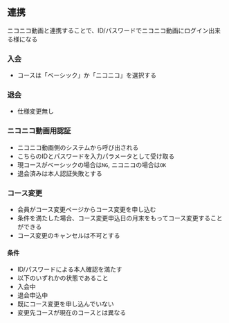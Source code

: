 ## 連携
ニコニコ動画と連携することで、ID/パスワードでニコニコ動画にログイン出来る様になる

### 入会
+ コースは「ベーシック」か「ニコニコ」を選択する

### 退会
+ 仕様変更無し

### ニコニコ動画用認証
+ ニコニコ動画側のシステムから呼び出される
+ こちらのIDとパスワードを入力パラメータとして受け取る
+ 現コースがベーシックの場合は`NG`, ニコニコの場合は`OK`
+ 退会済みは本人認証失敗とする

### コース変更 
+ 会員がコース変更ページからコース変更を申し込む
+ 条件を満たした場合、コース変更申込日の月末をもってコース変更することができる
+ コース変更のキャンセルは不可とする

#### 条件
+ ID/パスワードによる本人確認を満たす
+ 以下のいずれかの状態であること
 + 入会中
 + 退会申込中
+ 既にコース変更を申し込んでいない
+ 変更先コースが現在のコースとは異なる
